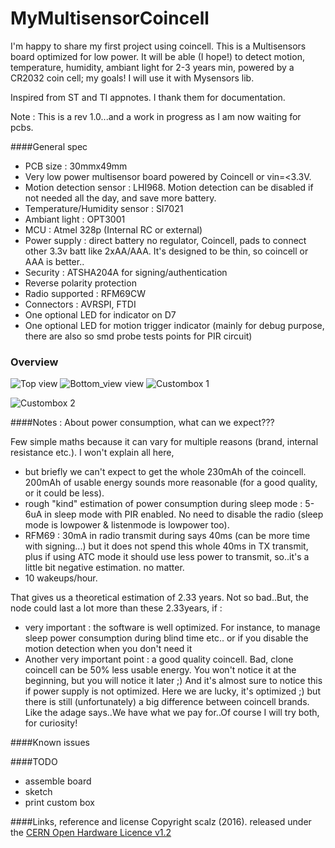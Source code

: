 # MyMultisensorCoincell

I'm happy to share my first project using coincell. This is a Multisensors board optimized for low power. 
It will be able (I hope!) to detect motion, temperature, humidity, ambiant light for 2-3 years min, powered by a CR2032 coin cell; my goals! 
I will use it with Mysensors lib.	
	
Inspired from ST and TI appnotes. I thank them for documentation.
	
Note : This is a rev 1.0...and a work in progress as I am now waiting for pcbs.


####General spec

- PCB size : 30mmx49mm
- Very low power multisensor board powered by Coincell or vin=<3.3V.
- Motion detection sensor : LHI968. Motion detection can be disabled if not needed all the day, and save more battery.
- Temperature/Humidity sensor : SI7021
- Ambiant light : OPT3001
- MCU : Atmel 328p (Internal RC or external)
- Power supply : direct battery no regulator, Coincell, pads to connect other 3.3v batt like 2xAA/AAA. It's designed to be thin, so coincell or AAA is better..
- Security : ATSHA204A for signing/authentication
- Reverse polarity protection
- Radio supported : RFM69CW 
- Connectors : AVRSPI, FTDI
- One optional LED for indicator on D7
- One optional LED for motion trigger indicator (mainly for debug purpose, there are also so smd probe tests points for PIR circuit)

### Overview 
 
<img src="https://raw.githubusercontent.com/scalz/MySensors-HW/development/MyMultisensorCoincell/img/top_view.jpg" alt="Top view">    

<img src="https://raw.githubusercontent.com/scalz/MySensors-HW/development/MyMultisensorCoincell/img/bottom_view.png" alt="Bottom_view view">

<img src="https://raw.githubusercontent.com/scalz/MySensors-HW/development/MyMultisensorCoincell/img/custombox_1.png" alt="Custombox 1">

<img src="https://raw.githubusercontent.com/scalz/MySensors-HW/development/MyMultisensorCoincell/img/custombox_2.png" alt="Custombox 2">&nbsp;

####Notes : About power consumption, what can we expect???

Few simple maths because it can vary for multiple reasons (brand, internal resistance etc.). I won't explain all here, 
- but briefly we can't expect to get the whole 230mAh of the coincell. 200mAh of usable energy sounds more reasonable (for a good quality, or it could be less). 
- rough "kind" estimation of power consumption during sleep mode : 5-6uA in sleep mode with PIR enabled. No need to disable the radio (sleep mode is lowpower & listenmode is lowpower too).
- RFM69 : 30mA in radio transmit during says 40ms (can be more time with signing...) but it does not spend this whole 40ms in TX transmit, plus if using ATC mode it should use less power to transmit, so..it's a little bit negative estimation. no matter. 
- 10 wakeups/hour. 

That gives us a theoretical estimation of 2.33 years. Not so bad..But, the node could last a lot more than these 2.33years, if :
- very important : the software is well optimized. For instance, to manage sleep power consumption during blind time etc.. or if you disable the motion detection when you don't need it
- Another very important point : a good quality coincell. Bad, clone coincell can be 50% less usable energy. You won't notice it at the beginning, but you will notice it later ;) And it's almost sure to notice this if power supply is not optimized. Here we are lucky, it's optimized ;) but there is still (unfortunately) a big difference between coincell brands. Like the adage says..We have what we pay for..Of course I will try both, for curiosity!


####Known issues 


####TODO 
- assemble board 
- sketch
- print custom box


####Links, reference and license 
Copyright scalz (2016). released under the [CERN Open Hardware Licence v1.2](http://ohwr.org/cernohl)



